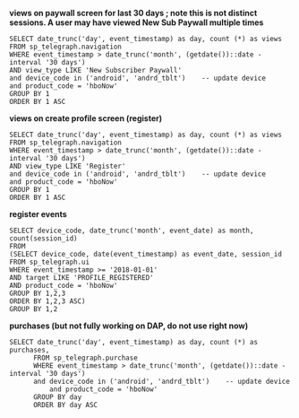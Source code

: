 **views on paywall screen for last 30 days ; note this is not distinct sessions. A user may have viewed New Sub Paywall multiple times**
```
SELECT date_trunc('day', event_timestamp) as day, count (*) as views 
FROM sp_telegraph.navigation
WHERE event_timestamp > date_trunc('month', (getdate())::date - interval '30 days') 
AND view_type LIKE 'New Subscriber Paywall'
and device_code in ('android', 'andrd_tblt')    -- update device
and product_code = 'hboNow'
GROUP BY 1
ORDER BY 1 ASC
```

**views on create profile screen (register)**
```
SELECT date_trunc('day', event_timestamp) as day, count (*) as views 
FROM sp_telegraph.navigation
WHERE event_timestamp > date_trunc('month', (getdate())::date - interval '30 days') 
AND view_type LIKE 'Register'
and device_code in ('android', 'andrd_tblt')    -- update device
and product_code = 'hboNow'
GROUP BY 1
ORDER BY 1 ASC
```

**register events**
```
SELECT device_code, date_trunc('month', event_date) as month, count(session_id)
FROM 
(SELECT device_code, date(event_timestamp) as event_date, session_id
FROM sp_telegraph.ui
WHERE event_timestamp >= '2018-01-01'
AND target LIKE 'PROFILE_REGISTERED'   
AND product_code = 'hboNow'
GROUP BY 1,2,3
ORDER BY 1,2,3 ASC)
GROUP BY 1,2
```

**purchases (but not fully working on DAP, do not use right now)**
```
SELECT date_trunc('day', event_timestamp) as day, count (*) as purchases,
      FROM sp_telegraph.purchase
      WHERE event_timestamp > date_trunc('month', (getdate())::date - interval '30 days') 
      and device_code in ('android', 'andrd_tblt')    -- update device
		  and product_code = 'hboNow'
      GROUP BY day
      ORDER BY day ASC
```

